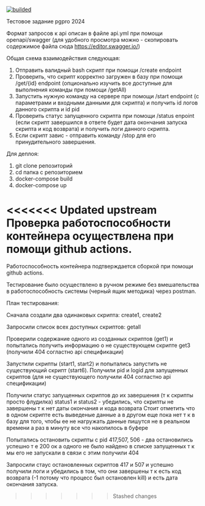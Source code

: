 [![builded](https://github.com/te32012/simpleapi3/actions/workflows/docker-image.yml/badge.svg)](https://github.com/te32012/simpleapi3/actions/workflows/docker-image.yml)



Тестовое задание pgpro 2024 

Формат запросов к api описан в файле api.yml при помощи openapi/swagger (для удобного просмотра можно - скопировать содержимое файла сюда https://editor.swagger.io/)

Общая схема взаимодействия следующая:
1) Отправить валидный bash скрипт при помощи /create endpoint 
2) Проверить, что скрипт корректно загружен в базу при помощи /get/{id} endpoint (опционально изучить все доступные для выполнения команды при помощи /getAll)
3) Запустить нужную команду на сервере при помощи /start endpoint (с параметрами и входными данными для скрипта) и получить id логов данного скрипта и id pid
4) Проверить статус запущенного скрипта при помощи /status enpoint (если скрипт завершился в ответе будет дата окончания запуска скрипта и код возврата) и получить логи данного скрипта.
5) Если скрипт завис - отправить команду /stop для его принудительного завершения. 


Для деплоя:
1) git clone репозиторий
2) cd папка с репозиторием
3) docker-compose build
4) docker-compose up

<<<<<<< Updated upstream
Проверка работоспособности контейнера осуществлена при помощи github actions. 
=======
Работоспособность контейнера подтверждается сборкой при помощи github actions. 


Тестирование было осуществлено в ручном режиме без вмешательства в работоспособность системы (черный ящик методика) через postman.

План тестирования:

Сначала создали два одинаковых скрипта: create1, create2

Запросили список всех доступных скриптов: getall

Проверили содержание одного из созданных скриптов (get1) и попытались получить информацию о не существующем скрипте get3 (получили 404 согластно api спецификации)

Запустили скрипты (start1, start2) и попытались запустить не существующий скрипт (start6). Получили pid и logid для запущенных скриптов (для не существующего получили 404 согластно api спецификации)

Получили статус запущенных скриптов до их завершения (т к скрипты просто флудилка) status1 и status2 - убедились, что скрипты не завершены т к нет даты окончания и кода возврата 
Стоит отметить что в одном скрипте есть выведеные данные а в другом еще пока нет т к в базу для того, чтобы ее не нагружать данные пишутся не в реальном времени а раз в минуту все что накопилось в буфере

Попытались остановить скрипты с pid 417,507, 506 - два остановились успешно т е 200 ок а одного не было найдено в списке запущенных т к мы его не запускали в связи с этим получили 404

Запросили стаус остановленных скриптов 417 и 507 и успешно получили логи и убедились в том, что они завершены т к есть код возврата (-1 потому что процесс был остановлен kill) и есть дата окончания запуска. 
>>>>>>> Stashed changes
